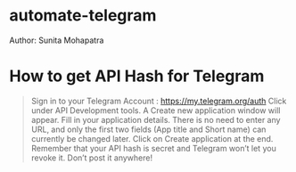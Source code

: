 # automate-telegram

Author: Sunita Mohapatra

# How to get API Hash for Telegram

> Sign in to your Telegram Account : https://my.telegram.org/auth
> Click under API Development tools.
> A Create new application window will appear. Fill in your application details. There is no need to enter any URL, and only the first two fields (App title and Short name) can currently be changed later.
> Click on Create application at the end. Remember that your API hash is secret and Telegram won’t let you revoke it. Don’t post it anywhere!